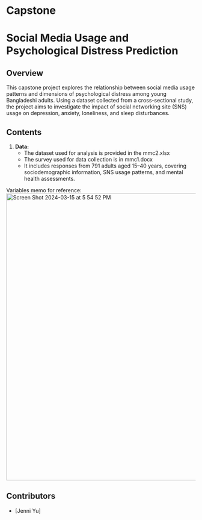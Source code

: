 # Capstone
# Social Media Usage and Psychological Distress Prediction

## Overview

This capstone project explores the relationship between social media usage patterns and dimensions of psychological distress among young Bangladeshi adults. Using a dataset collected from a cross-sectional study, the project aims to investigate the impact of social networking site (SNS) usage on depression, anxiety, loneliness, and sleep disturbances.

## Contents

1. **Data:** 
   - The dataset used for analysis is provided in the mmc2.xlsx
   - The survey used for data collection is in mmc1.docx 
   - It includes responses from 791 adults aged 15–40 years, covering sociodemographic information, SNS usage patterns, and mental health assessments.

Variables memo for reference:
<img width="762" alt="Screen Shot 2024-03-15 at 5 54 52 PM" src="https://github.com/fy100/Capstone/assets/126711282/17d04947-cd9c-4f1f-8d7e-3e6524f29e94">

## Contributors

- [Jenni Yu]

